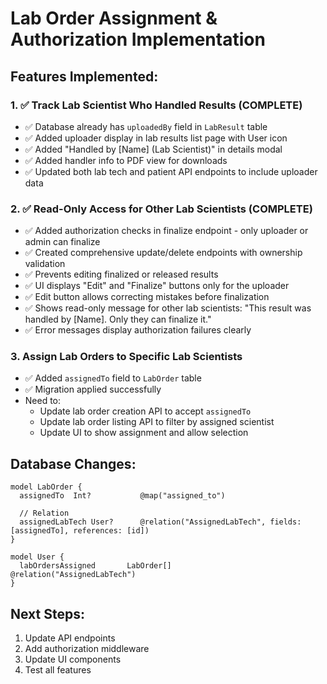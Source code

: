# Lab Order Assignment & Authorization Implementation

## Features Implemented:

### 1. ✅ Track Lab Scientist Who Handled Results (COMPLETE)
- ✅ Database already has `uploadedBy` field in `LabResult` table
- ✅ Added uploader display in lab results list page with User icon
- ✅ Added "Handled by [Name] (Lab Scientist)" in details modal
- ✅ Added handler info to PDF view for downloads
- ✅ Updated both lab tech and patient API endpoints to include uploader data

### 2. ✅ Read-Only Access for Other Lab Scientists (COMPLETE)
- ✅ Added authorization checks in finalize endpoint - only uploader or admin can finalize
- ✅ Created comprehensive update/delete endpoints with ownership validation
- ✅ Prevents editing finalized or released results
- ✅ UI displays "Edit" and "Finalize" buttons only for the uploader
- ✅ Edit button allows correcting mistakes before finalization
- ✅ Shows read-only message for other lab scientists: "This result was handled by [Name]. Only they can finalize it."
- ✅ Error messages display authorization failures clearly

### 3. Assign Lab Orders to Specific Lab Scientists
- ✅ Added `assignedTo` field to `LabOrder` table
- ✅ Migration applied successfully
- Need to:
  - Update lab order creation API to accept `assignedTo`
  - Update lab order listing API to filter by assigned scientist
  - Update UI to show assignment and allow selection

## Database Changes:

```prisma
model LabOrder {
  assignedTo  Int?           @map("assigned_to")
  
  // Relation
  assignedLabTech User?      @relation("AssignedLabTech", fields: [assignedTo], references: [id])
}

model User {
  labOrdersAssigned       LabOrder[]            @relation("AssignedLabTech")
}
```

## Next Steps:

1. Update API endpoints
2. Add authorization middleware
3. Update UI components
4. Test all features

